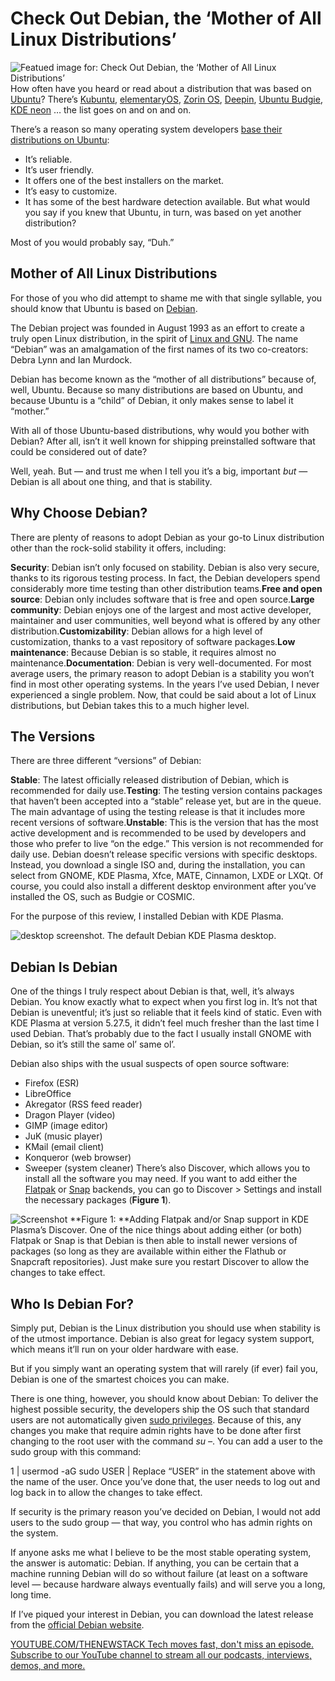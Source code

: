 # Check Out Debian, the ‘Mother of All Linux Distributions’
![Featued image for: Check Out Debian, the ‘Mother of All Linux Distributions’](https://cdn.thenewstack.io/media/2024/05/199b905f-debian-1024x683.png)
How often have you heard or read about a distribution that was based on [Ubuntu](https://thenewstack.io/cubic-build-a-custom-linux-distribution-based-on-ubuntu/)? There’s [Kubuntu](https://thenewstack.io/beyond-ubuntu-other-linux-distributions-you-should-try/), [elementaryOS](https://thenewstack.io/elementary-os-a-linux-distro-easy-to-use-and-easy-on-the-eyes/), [Zorin OS](https://thenewstack.io/zorin-os-the-perfect-linux-distro-for-migrating-from-windows/), [Deepin](https://www.deepin.org/index/en), [Ubuntu Budgie](https://ubuntubudgie.org/), [KDE neon](https://thenewstack.io/kde-neon-is-the-linux-distribution-with-the-dynamic-desktop/) … the list goes on and on and on.

There’s a reason so many operating system developers [base their distributions on Ubuntu](https://thenewstack.io/10-reasons-to-choose-ubuntu-server-over-the-competition/):

- It’s reliable.
- It’s user friendly.
- It offers one of the best installers on the market.
- It’s easy to customize.
- It has some of the best hardware detection available.
But what would you say if you knew that Ubuntu, in turn, was based on yet another distribution?

Most of you would probably say, “Duh.”

## Mother of All Linux Distributions
For those of you who did attempt to shame me with that single syllable, you should know that Ubuntu is based on [Debian](https://www.debian.org/).

The Debian project was founded in August 1993 as an effort to create a truly open Linux distribution, in the spirit of [Linux and GNU](https://thenewstack.io/learning-linux-start-here/). The name “Debian” was an amalgamation of the first names of its two co-creators: Debra Lynn and Ian Murdock.

Debian has become known as the “mother of all distributions” because of, well, Ubuntu. Because so many distributions are based on Ubuntu, and because Ubuntu is a “child” of Debian, it only makes sense to label it “mother.”

With all of those Ubuntu-based distributions, why would you bother with Debian? After all, isn’t it well known for shipping preinstalled software that could be considered out of date?

Well, yeah. But — and trust me when I tell you it’s a big, important *but* — Debian is all about one thing, and that is stability.

## Why Choose Debian?
There are plenty of reasons to adopt Debian as your go-to Linux distribution other than the rock-solid stability it offers, including:

**Security**: Debian isn’t only focused on stability. Debian is also very secure, thanks to its rigorous testing process. In fact, the Debian developers spend considerably more time testing than other distribution teams.**Free and open source**: Debian only includes software that is free and open source.**Large community**: Debian enjoys one of the largest and most active developer, maintainer and user communities, well beyond what is offered by any other distribution.**Customizability**: Debian allows for a high level of customization, thanks to a vast repository of software packages.**Low maintenance**: Because Debian is so stable, it requires almost no maintenance.**Documentation**: Debian is very well-documented.
For most average users, the primary reason to adopt Debian is a stability you won’t find in most other operating systems. In the years I’ve used Debian, I never experienced a single problem. Now, that could be said about a lot of Linux distributions, but Debian takes this to a much higher level.

## The Versions
There are three different “versions” of Debian:

**Stable**: The latest officially released distribution of Debian, which is recommended for daily use.**Testing**: The testing version contains packages that haven’t been accepted into a “stable” release yet, but are in the queue. The main advantage of using the testing release is that it includes more recent versions of software.**Unstable**: This is the version that has the most active development and is recommended to be used by developers and those who prefer to live “on the edge.” This version is not recommended for daily use.
Debian doesn’t release specific versions with specific desktops. Instead, you download a single ISO and, during the installation, you can select from GNOME, KDE Plasma, Xfce, MATE, Cinnamon, LXDE or LXQt. Of course, you could also install a different desktop environment after you’ve installed the OS, such as Budgie or COSMIC.

For the purpose of this review, I installed Debian with KDE Plasma.

![desktop screenshot.](https://cdn.thenewstack.io/media/2025/03/e998b570-debianhero.jpg)
The default Debian KDE Plasma desktop.

## Debian Is Debian
One of the things I truly respect about Debian is that, well, it’s always Debian. You know exactly what to expect when you first log in. It’s not that Debian is uneventful; it’s just so reliable that it feels kind of static. Even with KDE Plasma at version 5.27.5, it didn’t feel much fresher than the last time I used Debian. That’s probably due to the fact I usually install GNOME with Debian, so it’s still the same ol’ same ol’.

Debian also ships with the usual suspects of open source software:

- Firefox (ESR)
- LibreOffice
- Akregator (RSS feed reader)
- Dragon Player (video)
- GIMP (image editor)
- JuK (music player)
- KMail (email client)
- Konqueror (web browser)
- Sweeper (system cleaner)
There’s also Discover, which allows you to install all the software you may need. If you want to add either the [Flatpak](https://thenewstack.io/linux-an-intro-to-the-flatpak-universal-package-manager/) or [Snap](https://thenewstack.io/an-introduction-to-the-snap-universal-package-manager/) backends, you can go to Discover > Settings and install the necessary packages (**Figure 1**).

![Screenshot](https://cdn.thenewstack.io/media/2025/03/f41f6609-debian1.jpg)
**Figure 1: **Adding Flatpak and/or Snap support in KDE Plasma’s Discover.
One of the nice things about adding either (or both) Flatpak or Snap is that Debian is then able to install newer versions of packages (so long as they are available within either the Flathub or Snapcraft repositories). Just make sure you restart Discover to allow the changes to take effect.

## Who Is Debian For?
Simply put, Debian is the Linux distribution you should use when stability is of the utmost importance. Debian is also great for legacy system support, which means it’ll run on your older hardware with ease.

But if you simply want an operating system that will rarely (if ever) fail you, Debian is one of the smartest choices you can make.

There is one thing, however, you should know about Debian: To deliver the highest possible security, the developers ship the OS such that standard users are not automatically given [sudo privileges](https://thenewstack.io/linux-understand-sudo-to-rule-your-server/). Because of this, any changes you make that require admin rights have to be done after first changing to the root user with the command *su –*. You can add a user to the sudo group with this command:

1 |
usermod -aG sudo USER |
Replace “USER” in the statement above with the name of the user.
Once you’ve done that, the user needs to log out and log back in to allow the changes to take effect.

If security is the primary reason you’ve decided on Debian, I would not add users to the sudo group — that way, you control who has admin rights on the system.

If anyone asks me what I believe to be the most stable operating system, the answer is automatic: Debian. If anything, you can be certain that a machine running Debian will do so without failure (at least on a software level — because hardware always eventually fails) and will serve you a long, long time.

If I’ve piqued your interest in Debian, you can download the latest release from the [official Debian website](https://www.debian.org/).

[
YOUTUBE.COM/THENEWSTACK
Tech moves fast, don't miss an episode. Subscribe to our YouTube
channel to stream all our podcasts, interviews, demos, and more.
](https://youtube.com/thenewstack?sub_confirmation=1)